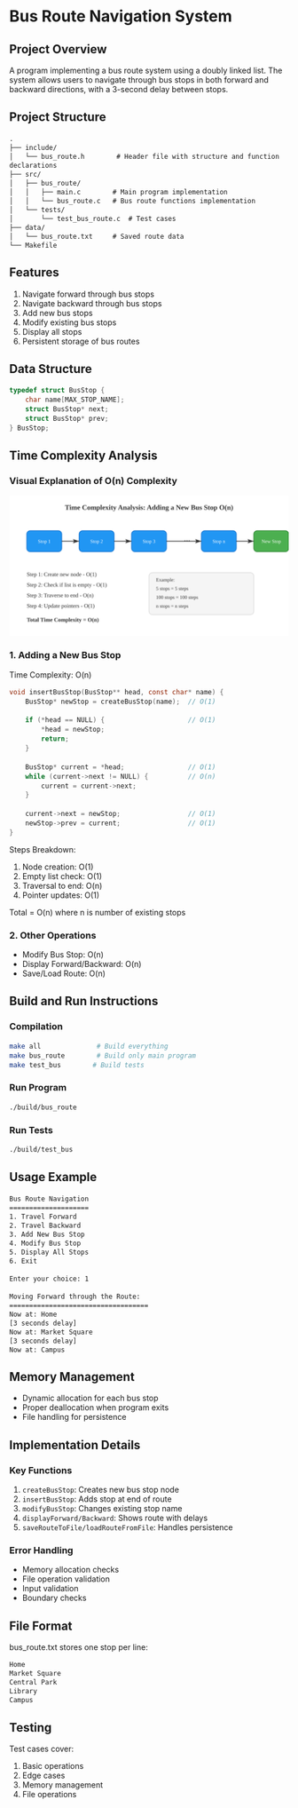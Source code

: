 # Bus Route Navigation System

## Project Overview
A program implementing a bus route system using a doubly linked list. The system allows users to navigate through bus stops in both forward and backward directions, with a 3-second delay between stops.

## Project Structure
```
.
├── include/
│   └── bus_route.h        # Header file with structure and function declarations
├── src/
│   ├── bus_route/
│   │   ├── main.c        # Main program implementation
│   │   └── bus_route.c   # Bus route functions implementation
│   └── tests/
│       └── test_bus_route.c  # Test cases
├── data/
│   └── bus_route.txt     # Saved route data
└── Makefile
```

## Features
1. Navigate forward through bus stops
2. Navigate backward through bus stops
3. Add new bus stops
4. Modify existing bus stops
5. Display all stops
6. Persistent storage of bus routes

## Data Structure
```c
typedef struct BusStop {
    char name[MAX_STOP_NAME];
    struct BusStop* next;
    struct BusStop* prev;
} BusStop;
```

## Time Complexity Analysis
### Visual Explanation of O(n) Complexity
![Time Complexity Visualization](./images/complexity-diagram.svg)

### 1. Adding a New Bus Stop
Time Complexity: O(n)
```c
void insertBusStop(BusStop** head, const char* name) {
    BusStop* newStop = createBusStop(name);  // O(1)
    
    if (*head == NULL) {                     // O(1)
        *head = newStop;
        return;
    }
    
    BusStop* current = *head;                // O(1)
    while (current->next != NULL) {          // O(n)
        current = current->next;
    }
    
    current->next = newStop;                 // O(1)
    newStop->prev = current;                 // O(1)
}
```

Steps Breakdown:
1. Node creation: O(1)
2. Empty list check: O(1)
3. Traversal to end: O(n)
4. Pointer updates: O(1)

Total = O(n) where n is number of existing stops

### 2. Other Operations
- Modify Bus Stop: O(n)
- Display Forward/Backward: O(n)
- Save/Load Route: O(n)

## Build and Run Instructions

### Compilation
```bash
make all              # Build everything
make bus_route        # Build only main program
make test_bus        # Build tests
```

### Run Program
```bash
./build/bus_route
```

### Run Tests
```bash
./build/test_bus
```

## Usage Example
```
Bus Route Navigation
====================
1. Travel Forward
2. Travel Backward
3. Add New Bus Stop
4. Modify Bus Stop
5. Display All Stops
6. Exit

Enter your choice: 1

Moving Forward through the Route:
===================================
Now at: Home
[3 seconds delay]
Now at: Market Square
[3 seconds delay]
Now at: Campus
```

## Memory Management
- Dynamic allocation for each bus stop
- Proper deallocation when program exits
- File handling for persistence

## Implementation Details

### Key Functions
1. `createBusStop`: Creates new bus stop node
2. `insertBusStop`: Adds stop at end of route
3. `modifyBusStop`: Changes existing stop name
4. `displayForward/Backward`: Shows route with delays
5. `saveRouteToFile/loadRouteFromFile`: Handles persistence

### Error Handling
- Memory allocation checks
- File operation validation
- Input validation
- Boundary checks

## File Format
bus_route.txt stores one stop per line:
```
Home
Market Square
Central Park
Library
Campus
```

## Testing
Test cases cover:
1. Basic operations
2. Edge cases
3. Memory management
4. File operations
